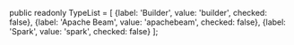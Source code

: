 public readonly TypeList = [
    {label: 'Builder', value: 'builder', checked: false},
    {label: 'Apache Beam', value: 'apachebeam', checked: false},
    {label: 'Spark', value: 'spark', checked: false}
];